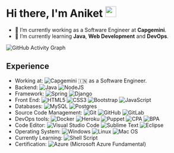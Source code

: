 # Hi there, I'm Aniket <img src="https://github.com/TheDudeThatCode/TheDudeThatCode/blob/master/Assets/Hi.gif" width="29px">

<!--
**Aniket-99/Aniket-99** is a ✨ _special_ ✨ repository because its `README.md` (this file) appears on your GitHub profile.

Here are some ideas to get you started:

- 🔭 I’m currently working on ...
- 🌱 I’m currently learning ...
- 👯 I’m looking to collaborate on ...
- 🤔 I’m looking for help with ...
- 💬 Ask me about ...
- 📫 How to reach me: ...
- 😄 Pronouns: ...
- ⚡ Fun fact: ...
-->


- 🔭 I’m currently working as a Software Engineer at **Capgemini**.
- 🌱 I’m currently learning **Java**, **Web Development** and **DevOps**.

![GitHub Activity Graph](https://activity-graph.herokuapp.com/graph?username=Aniket-99&theme=dracula&hide_border=true)

## Experience
 * Working at: ![Capgemini](https://img.shields.io/badge/-Capgemini-blue) 🇮🇳 as a Software Engineer.
 * Backend: ![Java](https://img.shields.io/badge/java-%23ED8B00.svg?style=for-the-badge&logo=java&logoColor=white)  ![NodeJS](https://img.shields.io/badge/node.js-6DA55F?style=for-the-badge&logo=node.js&logoColor=white)
 * Framework: ![Spring](https://img.shields.io/badge/spring-%236DB33F.svg?style=for-the-badge&logo=spring&logoColor=white) ![Django](https://img.shields.io/badge/django-%23092E20.svg?style=for-the-badge&logo=django&logoColor=white)
 * Front End: ![HTML5](https://img.shields.io/badge/html5-%23E34F26.svg?style=for-the-badge&logo=html5&logoColor=white) ![CSS3](https://img.shields.io/badge/css3-%231572B6.svg?style=for-the-badge&logo=css3&logoColor=white) ![Bootstrap](https://img.shields.io/badge/bootstrap-%23563D7C.svg?style=for-the-badge&logo=bootstrap&logoColor=white) ![JavaScript](https://img.shields.io/badge/javascript-%23323330.svg?style=for-the-badge&logo=javascript&logoColor=%23F7DF1E)
 * Databases: ![MySQL](https://img.shields.io/badge/mysql-%2300f.svg?style=for-the-badge&logo=mysql&logoColor=white) ![Postgres](https://img.shields.io/badge/postgres-%23316192.svg?style=for-the-badge&logo=postgresql&logoColor=white)
 * Source Code Management: ![Git](https://img.shields.io/badge/git-%23F05033.svg?style=for-the-badge&logo=git&logoColor=white) ![GitHub](https://img.shields.io/badge/github-%23121011.svg?style=for-the-badge&logo=github&logoColor=white) ![GitLab](https://img.shields.io/badge/gitlab-%23181717.svg?style=for-the-badge&logo=gitlab&logoColor=white)
 * DevOps tools: ![Docker](https://img.shields.io/badge/docker-%230db7ed.svg?style=for-the-badge&logo=docker&logoColor=white) ![Heroku](https://img.shields.io/badge/heroku-%23430098.svg?style=for-the-badge&logo=heroku&logoColor=white) ![Puppet](https://img.shields.io/badge/-Puppet-yellow) ![CPA](https://img.shields.io/badge/CPS-Central%20Process%20Scheduling-blueviolet) ![BPA](https://img.shields.io/badge/BPA-Business%20Process%20Automation-blue)
 * Code Editor: ![Visual Studio Code](https://img.shields.io/badge/Visual%20Studio%20Code-0078d7.svg?style=for-the-badge&logo=visual-studio-code&logoColor=white) ![Sublime Text](https://img.shields.io/badge/sublime_text-%23575757.svg?style=for-the-badge&logo=sublime-text&logoColor=important) ![Eclipse](https://img.shields.io/badge/Eclipse-FE7A16.svg?style=for-the-badge&logo=Eclipse&logoColor=white) 
 * Operating System: ![Windows](https://img.shields.io/badge/Windows-0078D6?style=for-the-badge&logo=windows&logoColor=white) ![Linux](https://img.shields.io/badge/Linux-FCC624?style=for-the-badge&logo=linux&logoColor=black) ![Mac OS](https://img.shields.io/badge/mac%20os-000000?style=for-the-badge&logo=macos&logoColor=F0F0F0)
 * Currently Learning: ![Shell Script](https://img.shields.io/badge/shell_script-%23121011.svg?style=for-the-badge&logo=gnu-bash&logoColor=white) 
 * Certification: ![Azure](https://img.shields.io/badge/azure-%230072C6.svg?style=for-the-badge&logo=microsoftazure&logoColor=white) (Microsoft Azure Fundamental) 


<!-- ## Stats📈 
<p align="center"> <img width="40%" src="https://github-readme-stats.vercel.app/api/top-langs?username=Aniket-99&show_icons=true&theme=dracula&title_color=ff8000&text_color=ffffff&bg_color=6a6a6a&locale=en&layout=compact&hide_border=true" alt="Aniket" />  <img width="48%" src="https://github-readme-stats.vercel.app/api?username=Aniket-99&show_icons=true&theme=dracula&title_color=ff8000&text_color=ffffff&bg_color=6a6a6a&locale=en&hide_border=true" alt="Aniket" /> <img width="48%" src="https://github-readme-streak-stats.herokuapp.com/?user=Aniket&theme=highcontrast&hide_border=true" alt="Aniket" /> </p>
  -->
  
  
  
  
